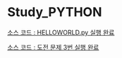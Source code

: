 # Study_PYTHON

[소스 코드 : HELLOWORLD.py 실행 완료](https://github.com/sangho527/Study_PYTHON/blob/master/DAY1-2/HELLOWORLD.py)


[소스 코드 : 도전 문제 3번 실행 완료 ](https://github.com/sangho527/Study_PYTHON/blob/master/DAY1-2/CHALLENGE3.py)
